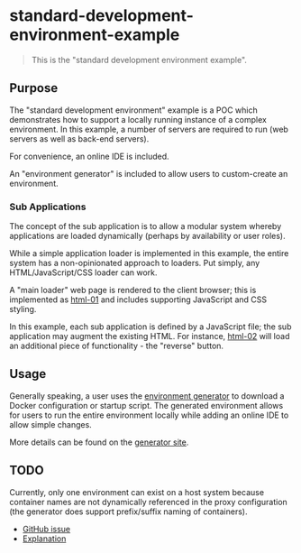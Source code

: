 <!--- Version 1.0.0 -->

# standard-development-environment-example

> This is the "standard development environment example".

## Purpose

The "standard development environment" example is a POC which demonstrates how to support a locally running instance of a complex environment. In this example, a number of servers are required to run (web servers as well as back-end servers).

For convenience, an online IDE is included.

An "environment generator" is included to allow users to custom-create an environment.

### Sub Applications

The concept of the sub application is to allow a modular system whereby applications are loaded dynamically (perhaps by availability or user roles).

While a simple application loader is implemented in this example, the entire system has a non-opinionated approach to loaders. Put simply, any HTML/JavaScript/CSS loader can work.

A "main loader" web page is rendered to the client browser; this is implemented as [html-01](https://github.com/hal313/html-01) and includes supporting JavaScript and CSS styling.

In this example, each sub application is defined by a JavaScript file; the sub application may augment the existing HTML. For instance, [html-02](https://github.com/hal313/html-02) will load an additional piece of functionality - the "reverse" button.

## Usage

Generally speaking, a user uses the [environment generator](https://hal313.github.io/dev-env/) to download a Docker configuration or startup script. The generated environment allows for users to run the entire environment locally while adding an online IDE to allow simple changes.

More details can be found on the [generator site](https://github.com/hal313/dev-env#usage).


## TODO
Currently, only one environment can exist on a host system because container names are not dynamically referenced in the proxy configuration (the generator does support prefix/suffix naming of containers).

- [GitHub issue](https://github.com/hal313/reverse-proxy/issues/1)
- [Explanation](https://github.com/hal313/dev-env#todo)
